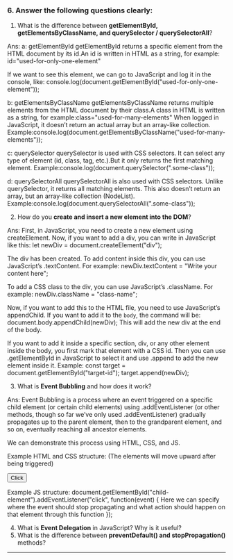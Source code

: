 

### 6. Answer the following questions clearly:

1. What is the difference between **getElementById, getElementsByClassName, and querySelector / querySelectorAll**?

Ans:
a: getElementById
getElementById returns a specific element from the HTML document by its id.An id is written in HTML as a string, for example:
id="used-for-only-one-element"

If we want to see this element, we can go to JavaScript and log it in the console, like:
console.log(document.getElementById("used-for-only-one-element"));


b: getElementsByClassName
getElementsByClassName returns multiple elements from the HTML document by their class.A class in HTML is written as a string, for example:class="used-for-many-elements"
When logged in JavaScript, it doesn’t return an actual array but an array-like collection.
Example:console.log(document.getElementsByClassName("used-for-many-elements"));

c: querySelector
querySelector is used with CSS selectors. It can select any type of element (id, class, tag, etc.).But it only returns the first matching element.
Example:console.log(document.querySelector(".some-class"));


d: querySelectorAll
querySelectorAll is also used with CSS selectors.
Unlike querySelector, it returns all matching elements.
This also doesn’t return an array, but an array-like collection (NodeList).
Example:console.log(document.querySelectorAll(".some-class"));



2. How do you **create and insert a new element into the DOM**?

Ans: 
First, in JavaScript, you need to create a new element using createElement. Now, if you want to add a div, you can write in JavaScript like this:
let newDiv = document.createElement("div");

The div has been created. To add content inside this div, you can use JavaScript’s .textContent. For example:
newDiv.textContent = "Write your content here";


To add a CSS class to the div, you can use JavaScript’s .className. For example:
newDiv.className = "class-name";

Now, if you want to add this to the HTML file, you need to use JavaScript’s appendChild. If you want to add it to the `body`, the command will be:
document.body.appendChild(newDiv);
This will add the new div at the end of the body.

If you want to add it inside a specific section, div, or any other element inside the body, you first mark that element with a CSS id. Then you can use .getElementById in JavaScript to select it and use .append to add the new element inside it.
Example:
const target = document.getElementById("target-id");
target.append(newDiv);



3. What is **Event Bubbling** and how does it work?

Ans:
Event Bubbling is a process where an event triggered on a specific child element (or certain child elements) using .addEventListener (or other methods, though so far we’ve only used .addEventListener) gradually propagates up to the parent element, then to the grandparent element, and so on, eventually reaching all ancestor elements.

We can demonstrate this process using HTML, CSS, and JS.

Example HTML and CSS structure:
(The elements will move upward after being triggered)
<div id="parent-element">
    <button id="child-element">Click</button>
</div>

Example JS structure:
document.getElementById("child-element").addEventListener("click", function(event) {
    Here we can specify where the event should stop propagating
    and what action should happen on that element through this function
});




4. What is **Event Delegation** in JavaScript? Why is it useful?
5. What is the difference between **preventDefault() and stopPropagation()** methods?

---


